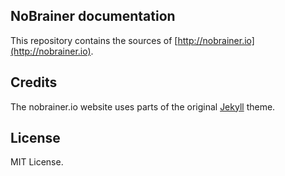 NoBrainer documentation
-----------------------

This repository contains the sources of
[http://nobrainer.io](http://nobrainer.io).

Credits
-------

The nobrainer.io website uses parts of the original [Jekyll](http://jekyllrb.com) theme.

License
-------

MIT License.
